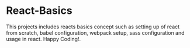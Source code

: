 # React-Basics
This projects includes reacts basics concept such as setting up of react from scratch, babel configuration, webpack setup, sass configuration and usage in react. Happy Coding!. 
